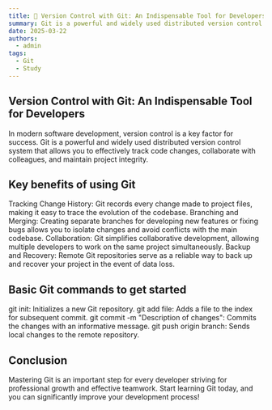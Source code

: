 ```yaml
---
title: 📖 Version Control with Git: An Indispensable Tool for Developers
summary: Git is a powerful and widely used distributed version control system that allows you to effectively track code changes, collaborate with colleagues, and maintain project integrity.
date: 2025-03-22
authors:
  - admin
tags:
  - Git
  - Study
---
```


## Version Control with Git: An Indispensable Tool for Developers

In modern software development, version control is a key factor for success. Git is a powerful and widely used distributed version control system that allows you to effectively track code changes, collaborate with colleagues, and maintain project integrity.

## Key benefits of using Git

Tracking Change History: Git records every change made to project files, making it easy to trace the evolution of the codebase.
Branching and Merging: Creating separate branches for developing new features or fixing bugs allows you to isolate changes and avoid conflicts with the main codebase.
Collaboration: Git simplifies collaborative development, allowing multiple developers to work on the same project simultaneously.
Backup and Recovery: Remote Git repositories serve as a reliable way to back up and recover your project in the event of data loss.


## Basic Git commands to get started

git init: Initializes a new Git repository.
git add file: Adds a file to the index for subsequent commit.
git commit -m "Description of changes": Commits the changes with an informative message.
git push origin branch: Sends local changes to the remote repository.

## Conclusion

Mastering Git is an important step for every developer striving for professional growth and effective teamwork. Start learning Git today, and you can significantly improve your development process!
